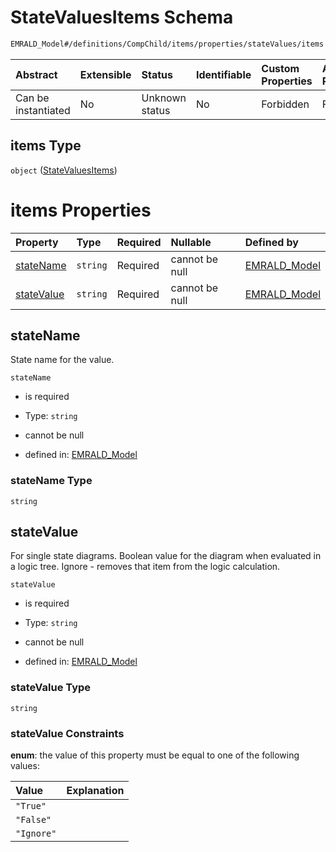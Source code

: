 # StateValuesItems Schema

```txt
EMRALD_Model#/definitions/CompChild/items/properties/stateValues/items
```



| Abstract            | Extensible | Status         | Identifiable | Custom Properties | Additional Properties | Access Restrictions | Defined In                                                                                    |
| :------------------ | :--------- | :------------- | :----------- | :---------------- | :-------------------- | :------------------ | :-------------------------------------------------------------------------------------------- |
| Can be instantiated | No         | Unknown status | No           | Forbidden         | Forbidden             | none                | [EMRALD\_JsonSchemaV3\_0.json\*](../../out/EMRALD_JsonSchemaV3_0.json "open original schema") |

## items Type

`object` ([StateValuesItems](emrald_jsonschemav3_0-definitions-compchild-compchilditems-properties-statevalues-statevaluesitems.md))

# items Properties

| Property                  | Type     | Required | Nullable       | Defined by                                                                                                                                                                                                                                  |
| :------------------------ | :------- | :------- | :------------- | :------------------------------------------------------------------------------------------------------------------------------------------------------------------------------------------------------------------------------------------ |
| [stateName](#statename)   | `string` | Required | cannot be null | [EMRALD\_Model](emrald_jsonschemav3_0-definitions-compchild-compchilditems-properties-statevalues-statevaluesitems-properties-statename.md "EMRALD_Model#/definitions/CompChild/items/properties/stateValues/items/properties/stateName")   |
| [stateValue](#statevalue) | `string` | Required | cannot be null | [EMRALD\_Model](emrald_jsonschemav3_0-definitions-compchild-compchilditems-properties-statevalues-statevaluesitems-properties-statevalue.md "EMRALD_Model#/definitions/CompChild/items/properties/stateValues/items/properties/stateValue") |

## stateName

State name for the value.

`stateName`

* is required

* Type: `string`

* cannot be null

* defined in: [EMRALD\_Model](emrald_jsonschemav3_0-definitions-compchild-compchilditems-properties-statevalues-statevaluesitems-properties-statename.md "EMRALD_Model#/definitions/CompChild/items/properties/stateValues/items/properties/stateName")

### stateName Type

`string`

## stateValue

For single state diagrams. Boolean value for the diagram when evaluated in a logic tree. Ignore - removes that item from the logic calculation.

`stateValue`

* is required

* Type: `string`

* cannot be null

* defined in: [EMRALD\_Model](emrald_jsonschemav3_0-definitions-compchild-compchilditems-properties-statevalues-statevaluesitems-properties-statevalue.md "EMRALD_Model#/definitions/CompChild/items/properties/stateValues/items/properties/stateValue")

### stateValue Type

`string`

### stateValue Constraints

**enum**: the value of this property must be equal to one of the following values:

| Value      | Explanation |
| :--------- | :---------- |
| `"True"`   |             |
| `"False"`  |             |
| `"Ignore"` |             |
